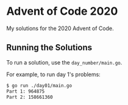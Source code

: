 # Advent of Code 2020

My solutions for the 2020 Advent of Code.

## Running the Solutions

To run a solution, use the `day_number/main.go`.

For example, to run day 1's problems:

```bash
$ go run ./day01/main.go
Part 1: 964875
Part 2: 158661360
```
